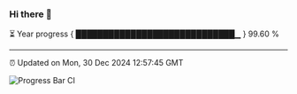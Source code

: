 ### Hi there 👋

⏳ Year progress { █████████████████████████████▁ } 99.60 %

---

⏰ Updated on Mon, 30 Dec 2024 12:57:45 GMT

![Progress Bar CI](https://github.com/IshwaranRudhara/GIT-ACTION/workflows/Progress%20Bar%20CI/badge.svg)
